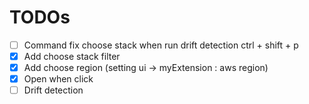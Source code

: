 # TODOs

- [ ] Command fix choose stack when run drift detection ctrl + shift + p
- [x] Add choose stack filter
- [x] Add choose region (setting ui -> myExtension : aws region)
- [x] Open when click
- [ ] Drift detection
